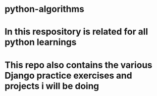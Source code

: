 # python-algorithms
# In this respository is related for all python learnings
# This repo also contains the various Django practice exercises and projects i will be doing

